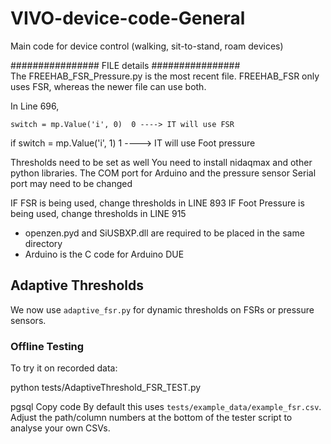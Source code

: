 # VIVO-device-code-General
Main code for device control (walking, sit-to-stand, roam devices)


################ FILE details ################   
The FREEHAB_FSR_Pressure.py is the most recent file. FREEHAB_FSR only uses FSR, whereas the newer file can use both.

In Line 696,

    switch = mp.Value('i', 0)  0 ----> IT will use FSR

if switch = mp.Value('i', 1)   1 ----> IT will use Foot pressure
 
Thresholds need to be set as well
You need to install nidaqmax and other python libraries. The COM port for Arduino and the pressure sensor Serial port may need to be changed



IF FSR is being used, change thresholds in LINE 893
IF Foot Pressure is being used, change thresholds in LINE 915

- openzen.pyd and SiUSBXP.dll are required to be placed in the same directory 
- Arduino is the C code for Arduino DUE

## Adaptive Thresholds

We now use `adaptive_fsr.py` for dynamic thresholds on FSRs or pressure sensors.

### Offline Testing
To try it on recorded data:

python tests/AdaptiveThreshold_FSR_TEST.py

pgsql
Copy code
By default this uses `tests/example_data/example_fsr.csv`.  
Adjust the path/column numbers at the bottom of the tester script to analyse your own CSVs.
